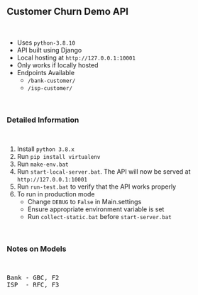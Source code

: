 ## **Customer Churn Demo API**

<br>

- Uses `python-3.8.10`
- API built using Django
- Local hosting at `http://127.0.0.1:10001`
- Only works if locally hosted
- Endpoints Available
    - `/bank-customer/`
    - `/isp-customer/`

<br>

### **Detailed Information**

<br>

1. Install `python 3.8.x`
2. Run `pip install virtualenv`
3. Run `make-env.bat`
4. Run `start-local-server.bat`. The API will now be served at `http://127.0.0.1:10001`
5. Run `run-test.bat` to verify that the API works properly
6. To run in production mode
    - Change `DEBUG` to `False` in Main.settings
    - Ensure appropriate environment variable is set
    - Run `collect-static.bat` before `start-server.bat` 

<br>

### **Notes on Models**

<br>

<pre>
Bank - GBC, F2
ISP  - RFC, F3
</pre>

